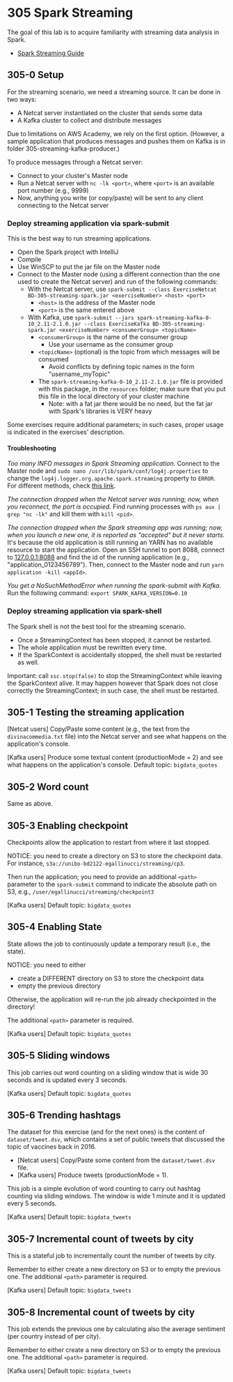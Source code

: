 # 305 Spark Streaming

The goal of this lab is to acquire familiarity with streaming data analysis in Spark.

- [Spark Streaming Guide](https://spark.apache.org/docs/latest/streaming-programming-guide.html)

## 305-0 Setup

For the streaming scenario, we need a streaming source. 
It can be done in two ways:

- A Netcat server instantiated on the cluster that sends some data
- A Kafka cluster to collect and distribute messages

Due to limitations on AWS Academy, we rely on the first option. (However, a sample application that produces messages and pushes them on Kafka is in folder 305-streaming-kafka-producer.)

To produce messages through a Netcat server:

- Connect to your cluster's Master node
- Run a Netcat server with ```nc -lk <port>```, where ```<port>``` is an available port number (e.g., 9999)
- Now, anything you write (or copy/paste) will be sent to any client connecting to the Netcat server

### Deploy streaming application via spark-submit

This is the best way to run streaming applications.

- Open the Spark project with IntelliJ
- Compile
- Use WinSCP to put the jar file on the Master node
- Connect to the Master node (using a different connection than the one used to create the Netcat server) and run of the following commands:
  - With the Netcat server, use ```spark-submit --class ExerciseNetcat BD-305-streaming-spark.jar <exerciseNumber> <host> <port>```
    - ```<host>``` is the address of the Master node
    - ```<port>``` is the same entered above
  - With Kafka, use ```spark-submit --jars spark-streaming-kafka-0-10_2.11-2.1.0.jar --class ExerciseKafka BD-305-streaming-spark.jar <exerciseNumber> <consumerGroup> <topicName>``` 
    - ```<consumerGroup>``` is the name of the consumer group 
      - Use your username as the consumer group
    - ```<topicName>``` (optional) is the topic from which messages will be consumed
      - Avoid conflicts by defining topic names in the form "username_myTopic"
    - The ```spark-streaming-kafka-0-10_2.11-2.1.0.jar``` file is provided with this package, in the ```resources``` folder;
make sure that you put this file in the local directory of your cluster machine
      - Note: with a fat jar there would be no need, but the fat jar with Spark's libraries is VERY heavy

Some exercises require additional parameters; in such cases, proper usage is indicated in the exercises' description.

#### Troubleshooting

*Too many INFO messages in Spark Streaming application.* Connect to the Master node and 
```sudo nano /usr/lib/spark/conf/log4j.properties``` to change 
the ```log4j.logger.org.apache.spark.streaming``` property
to ```ERROR```. For different methods, check 
[this link](https://stackoverflow.com/questions/27781187/how-to-stop-info-messages-displaying-on-spark-console).

*The connection dropped when the Netcat server was running;
now, when you reconnect, the port is occupied.* 
Find running processes with ```ps aux | grep "nc -lk"``` 
and kill them with ```kill <pid>```.

*The connection dropped when the Spark streaming app was running;
now, when you launch a new one, it is reported as "accepted" but it
never starts.* 
It's because the old application is still running an YARN has no available resource to start the application. Open an SSH tunnel to port 8088, connect to 
[127.0.0.1:8088](127.0.0.1:8088) and find the id of the running
application (e.g., "application_0123456789"). 
Then, connect to the Master node and run 
```yarn application -kill <appId>```.

*You get a NoSuchMethodError when running the spark-submit 
with Kafka.* Run the following command: ```export SPARK_KAFKA_VERSION=0.10```



### Deploy streaming application via spark-shell

The Spark shell is not the best tool for the streaming scenario.
- Once a StreamingContext has been stopped, it cannot be restarted. 
- The whole application must be rewritten every time.
- If the SparkContext is accidentally stopped, the shell must be restarted as well.

Important: call ```ssc.stop(false)``` to stop the StreamingContext while leaving the SparkContext alive. It may happen however that Spark does not close correctly the StreamingContext; 
in such case, the shell must be restarted.


## 305-1 Testing the streaming application

[Netcat users] Copy/Paste some content (e.g., the text from the ```divinacommedia.txt```
file) into the Netcat server and see what happens on the application's console.

[Kafka users] Produce some textual content (productionMode = 2) 
and see what happens on the application's console. Default topic: ```bigdata_quotes```

## 305-2 Word count

Same as above.

## 305-3 Enabling checkpoint

Checkpoints allow the application to restart from where it last stopped.
               
NOTICE: you need to create a directory on S3 to store the checkpoint data.
For instance, ```s3a://unibo-bd2122-egallinucci/streaming/cp3```.

Then run the application; you need to provide 
an additional ```<path>``` parameter to the ```spark-submit``` command
to indicate the absolute path on S3, e.g., ```/user/egallinucci/streaming/checkpoint3```

[Kafka users] Default topic: ```bigdata_quotes```

## 305-4 Enabling State

State allows the job to continuously update a temporary result (i.e., the state).
   
NOTICE: you need to either
- create a DIFFERENT directory on S3 to store the checkpoint data
- empty the previous directory

Otherwise, the application will re-run the job already checkpointed in the directory!

The additional ```<path>``` parameter is required.

[Kafka users] Default topic: ```bigdata_quotes```

## 305-5 Sliding windows

This job carries out word counting on a sliding window 
that is wide 30 seconds and is updated every 3 seconds.

[Kafka users] Default topic: ```bigdata_quotes```

## 305-6 Trending hashtags

The dataset for this exercise (and for the next ones) 
is the content of ```dataset/tweet.dsv```, 
which contains a set of public tweets that discussed the topic
of vaccines back in 2016.

- [Netcat users] Copy/Paste some content from the ```dataset/tweet.dsv``` file.
- [Kafka users] Produce tweets (productionMode = 1).
 
This job is a simple evolution of word counting to carry out hashtag 
counting via sliding windows. 
The window is wide 1 minute and it is updated every 5 seconds.

[Kafka users] Default topic: ```bigdata_tweets```

## 305-7 Incremental count of tweets by city

This is a stateful job to incrementally count the number of tweets by city. 

Remember to either create a new directory on S3 or to empty the previous one.
The additional ```<path>``` parameter is required.

[Kafka users] Default topic: ```bigdata_tweets```

## 305-8 Incremental count of tweets by city

This job extends the previous one by calculating also the average sentiment 
(per country instead of per city).

Remember to either create a new directory on S3 or to empty the previous one. 
The additional ```<path>``` parameter is required.

[Kafka users] Default topic: ```bigdata_tweets```